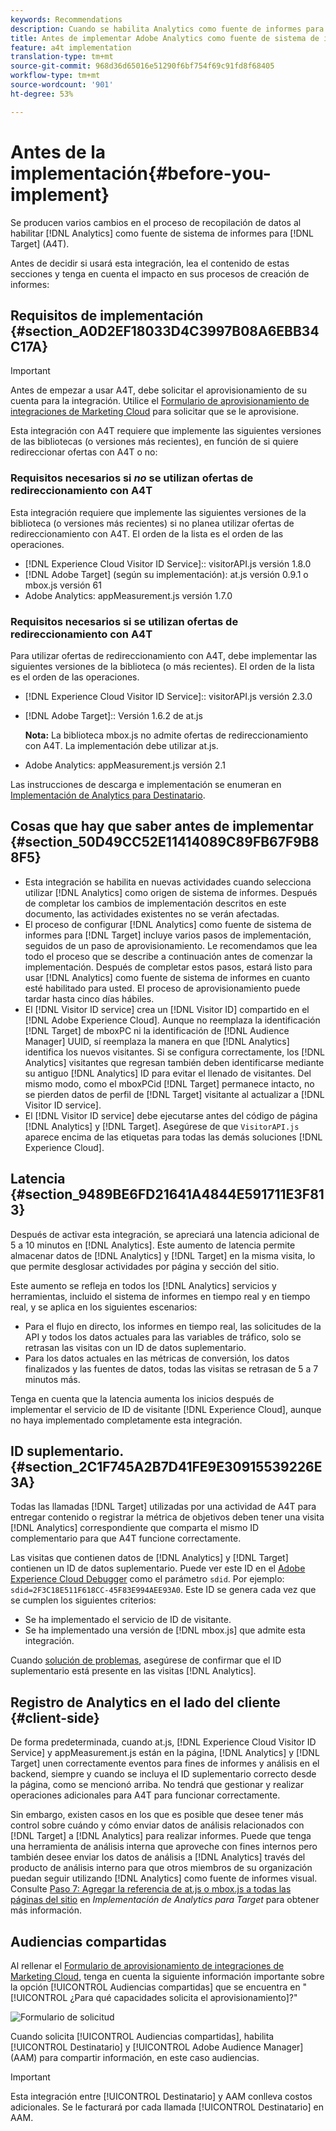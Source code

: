 ```yaml
---
keywords: Recommendations
description: Cuando se habilita Analytics como fuente de informes para Target (A4T), se producen varios cambios en el proceso de recopilación de datos.
title: Antes de implementar Adobe Analytics como fuente de sistema de informes para Adobe Target (A4T)
feature: a4t implementation
translation-type: tm+mt
source-git-commit: 968d36d65016e51290f6bf754f69c91fd8f68405
workflow-type: tm+mt
source-wordcount: '901'
ht-degree: 53%

---
```



# Antes de la implementación{#before-you-implement}

Se producen varios cambios en el proceso de recopilación de datos al habilitar [!DNL Analytics] como fuente de sistema de informes para [!DNL Target] (A4T).

Antes de decidir si usará esta integración, lea el contenido de estas secciones y tenga en cuenta el impacto en sus procesos de creación de informes:

## Requisitos de implementación {#section_A0D2EF18033D4C3997B08A6EBB34C17A}

>[!IMPORTANT]
>
>Antes de empezar a usar A4T, debe solicitar el aprovisionamiento de su cuenta para la integración. Utilice el [Formulario de aprovisionamiento de integraciones de Marketing Cloud](https://www.adobe.com/go/audiences) para solicitar que se le aprovisione.

Esta integración con A4T requiere que implemente las siguientes versiones de las bibliotecas (o versiones más recientes), en función de si quiere redireccionar ofertas con A4T o no:

### Requisitos necesarios si *no* se utilizan ofertas de redireccionamiento con A4T

Esta integración requiere que implemente las siguientes versiones de la biblioteca (o versiones más recientes) si no planea utilizar ofertas de redireccionamiento con A4T. El orden de la lista es el orden de las operaciones.

* [!DNL Experience Cloud Visitor ID Service]:: visitorAPI.js versión 1.8.0
* [!DNL Adobe Target] (según su implementación): at.js versión 0.9.1 o mbox.js versión 61
* Adobe Analytics: appMeasurement.js versión 1.7.0

### Requisitos necesarios si se utilizan ofertas de redireccionamiento con A4T

Para utilizar ofertas de redireccionamiento con A4T, debe implementar las siguientes versiones de la biblioteca (o más recientes). El orden de la lista es el orden de las operaciones.

* [!DNL Experience Cloud Visitor ID Service]:: visitorAPI.js versión 2.3.0
* [!DNL Adobe Target]:: Versión 1.6.2 de at.js

   **Nota:** La biblioteca mbox.js no admite ofertas de redireccionamiento con A4T. La implementación debe utilizar at.js.

* Adobe Analytics: appMeasurement.js versión 2.1

Las instrucciones de descarga e implementación se enumeran en [Implementación de Analytics para Destinatario](/help/c-integrating-target-with-mac/a4t/a4timplementation.md).

## Cosas que hay que saber antes de implementar {#section_50D49CC52E11414089C89FB67F9B88F5}

* Esta integración se habilita en nuevas actividades cuando selecciona utilizar [!DNL Analytics] como origen de sistema de informes. Después de completar los cambios de implementación descritos en este documento, las actividades existentes no se verán afectadas.
* El proceso de configurar [!DNL Analytics] como fuente de sistema de informes para [!DNL Target] incluye varios pasos de implementación, seguidos de un paso de aprovisionamiento. Le recomendamos que lea todo el proceso que se describe a continuación antes de comenzar la implementación. Después de completar estos pasos, estará listo para usar [!DNL Analytics] como fuente de sistema de informes en cuanto esté habilitado para usted. El proceso de aprovisionamiento puede tardar hasta cinco días hábiles.
* El [!DNL Visitor ID service] crea un [!DNL Visitor ID] compartido en el [!DNL Adobe Experience Cloud]. Aunque no reemplaza la identificación [!DNL Target] de mboxPC ni la identificación de [!DNL Audience Manager] UUID, sí reemplaza la manera en que [!DNL Analytics] identifica los nuevos visitantes. Si se configura correctamente, los [!DNL Analytics] visitantes que regresan también deben identificarse mediante su antiguo [!DNL Analytics] ID para evitar el llenado de visitantes. Del mismo modo, como el mboxPCid [!DNL Target] permanece intacto, no se pierden datos de perfil de [!DNL Target] visitante al actualizar a [!DNL Visitor ID service].
* El [!DNL Visitor ID service] debe ejecutarse antes del código de página [!DNL Analytics] y [!DNL Target]. Asegúrese de que `VisitorAPI.js` aparece encima de las etiquetas para todas las demás soluciones [!DNL Experience Cloud].

## Latencia {#section_9489BE6FD21641A4844E591711E3F813}

Después de activar esta integración, se apreciará una latencia adicional de 5 a 10 minutos en [!DNL Analytics]. Este aumento de latencia permite almacenar datos de [!DNL Analytics] y [!DNL Target] en la misma visita, lo que permite desglosar actividades por página y sección del sitio.

Este aumento se refleja en todos los [!DNL Analytics] servicios y herramientas, incluido el sistema de informes en tiempo real y en tiempo real, y se aplica en los siguientes escenarios:

* Para el flujo en directo, los informes en tiempo real, las solicitudes de la API y todos los datos actuales para las variables de tráfico, solo se retrasan las visitas con un ID de datos suplementario.
* Para los datos actuales en las métricas de conversión, los datos finalizados y las fuentes de datos, todas las visitas se retrasan de 5 a 7 minutos más.

Tenga en cuenta que la latencia aumenta los inicios después de implementar el servicio de ID de visitante [!DNL Experience Cloud], aunque no haya implementado completamente esta integración.

## ID suplementario.   {#section_2C1F745A2B7D41FE9E30915539226E3A}

Todas las llamadas [!DNL Target] utilizadas por una actividad de A4T para entregar contenido o registrar la métrica de objetivos deben tener una visita [!DNL Analytics] correspondiente que comparta el mismo ID complementario para que A4T funcione correctamente.

Las visitas que contienen datos de [!DNL Analytics] y [!DNL Target] contienen un ID de datos suplementario. Puede ver este ID en el [Adobe Experience Cloud Debugger](https://experienceleague.adobe.com/docs/debugger/using/experience-cloud-debugger.html) como el parámetro `sdid`. Por ejemplo: `sdid=2F3C18E511F618CC-45F83E994AEE93A0`. Este ID se genera cada vez que se cumplen los siguientes criterios:

* Se ha implementado el servicio de ID de visitante.
* Se ha implementado una versión de [!DNL mbox.js] que admite esta integración.

Cuando [solución de problemas](/help/c-integrating-target-with-mac/a4t/c-a4t-troubleshooting/a4t-troubleshooting.md), asegúrese de confirmar que el ID suplementario está presente en las visitas [!DNL Analytics].

## Registro de Analytics en el lado del cliente {#client-side}

De forma predeterminada, cuando at.js, [!DNL Experience Cloud Visitor ID Service] y appMeasurement.js están en la página, [!DNL Analytics] y [!DNL Target] unen correctamente eventos para fines de informes y análisis en el backend, siempre y cuando se incluya el ID suplementario correcto desde la página, como se mencionó arriba. No tendrá que gestionar y realizar operaciones adicionales para A4T para funcionar correctamente.

Sin embargo, existen casos en los que es posible que desee tener más control sobre cuándo y cómo enviar datos de análisis relacionados con [!DNL Target] a [!DNL Analytics] para realizar informes. Puede que tenga una herramienta de análisis interna que aproveche con fines internos pero también desee enviar los datos de análisis a [!DNL Analytics] través del producto de análisis interno para que otros miembros de su organización puedan seguir utilizando [!DNL Analytics] como fuente de informes visual. Consulte [Paso 7: Agregar la referencia de at.js o mbox.js a todas las páginas del sitio](/help/c-integrating-target-with-mac/a4t/a4timplementation.md#step7) en *Implementación de Analytics para Target* para obtener más información.

## Audiencias compartidas

Al rellenar el [Formulario de aprovisionamiento de integraciones de Marketing Cloud](https://www.adobe.com/go/audiences), tenga en cuenta la siguiente información importante sobre la opción [!UICONTROL Audiencias compartidas] que se encuentra en &quot;[!UICONTROL ¿Para qué capacidades solicita el aprovisionamiento]?&quot;

![Formulario de solicitud](/help/c-integrating-target-with-mac/a4t/assets/request-form.png)

Cuando solicita [!UICONTROL Audiencias compartidas], habilita [!UICONTROL Destinatario] y [!UICONTROL Adobe Audience Manager] (AAM) para compartir información, en este caso audiencias.

>[!IMPORTANT]
>
>Esta integración entre [!UICONTROL Destinatario] y AAM conlleva costos adicionales. Se le facturará por cada llamada [!UICONTROL Destinatario] en AAM.
